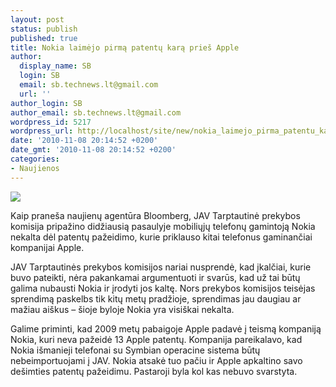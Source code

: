 ```yaml
---
layout: post
status: publish
published: true
title: Nokia laimėjo pirmą patentų karą prieš Apple
author:
  display_name: SB
  login: SB
  email: sb.technews.lt@gmail.com
  url: ''
author_login: SB
author_email: sb.technews.lt@gmail.com
wordpress_id: 5217
wordpress_url: http://localhost/site/new/nokia_laimejo_pirma_patentu_kara_pries_apple/
date: '2010-11-08 20:14:52 +0200'
date_gmt: '2010-11-08 20:14:52 +0200'
categories:
- Naujienos
---
```

<div class="imgright"><img src="http://www.ipix.lt/images/71352270.jpg"  /></div>
<p>Kaip praneša naujienų agentūra Bloomberg, JAV Tarptautinė prekybos komisija pripažino didžiausią pasaulyje mobiliųjų telefonų gamintoją Nokia nekalta dėl patentų pažeidimo, kurie priklauso kitai telefonus gaminančiai kompanijai Apple.</p>
<p>JAV Tarptautinės prekybos komisijos nariai nusprendė, kad įkalčiai, kurie buvo pateikti, nėra pakankamai argumentuoti ir svarūs, kad už tai būtų galima nubausti Nokia ir įrodyti jos kaltę. Nors prekybos komisijos teisėjas sprendimą paskelbs tik kitų metų pradžioje, sprendimas jau daugiau ar mažiau aiškus – šioje byloje Nokia yra visiškai nekalta.</p>
<p>Galime priminti, kad 2009 metų pabaigoje Apple padavė į teismą kompaniją Nokia, kuri neva pažeidė 13 Apple patentų. Kompanija pareikalavo, kad Nokia išmanieji telefonai su Symbian operacine sistema būtų nebeimportuojami į JAV. Nokia atsakė tuo pačiu ir Apple apkaltino savo dešimties patentų pažeidimu. Pastaroji byla kol kas nebuvo svarstyta.<br /></p>
